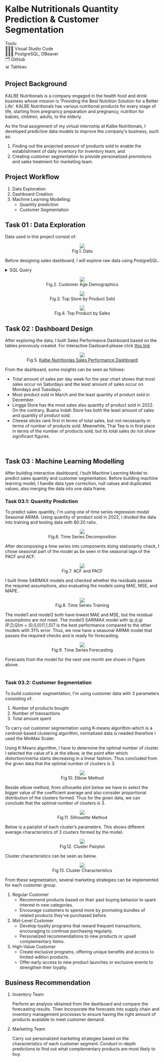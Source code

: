 # Kalbe Nutritionals Quantity Prediction & Customer Segmentation
Tools: <br>
👩🏻‍💻 Visual Studio Code <br>
👩🏻‍💻 PostgreSQL, DBeaver <br>
🗂️ GitHub <br>
📊 Tableau

## Project Background 
KALBE Nutritionals is a company engaged in the health food and drink business whose mission is 'Providing the Best Nutrition Solution for a Better Life'. KALBE Nutritionals has various nutritional products for every stage of life, starting from pregnancy preparation and pregnancy, nutrition for babies, children, adults, to the elderly. 

As the final assignment of my virtual internship at Kalbe Nutritionals, I developed predictive data models to improve the company's business, such as:
1. Finding out the projected amount of products sold to enable the establishment of daily inventory for inventory team, and 
2. Creating customer segmentation to provide personalized promotions and sales treatment for marketing team.

## Project Workflow
1. Data Exploration
2. Dashboard Creation
3. Machine Learning Modelling:
	- Quantity prediction
	- Customer Segmentation

## Task 01 : Data Exploration
Data used in this project consist of:
<p align="center">
  <kbd><img src="assets/datasets.png"> </kbd> <br>
  Fig.1. Data
</p>

Before designing sales dashboard, I will explore raw data using PostgreSQL. 
<details>
  <summary>SQL Query</summary>
  
  ```sql
-- Average customer age based on marital status
select 
	"Marital Status" ,
	round(avg(age)) age_average
from 
	data.customer c 
group by
	"Marital Status" 
;

-- Average customer age based on gender
select 
	gender,
	round(avg(age)) age_average
from 
	data.customer c 
group by
	gender 
;

-- Top store based on the product sold
select 
	s.storename,
	sum(t.qty) total_qty
from
	"data".store s 
	join "data"."transaction" t 
		on s.storeid = t.storeid 
group by 
	s.storename 
order by
	sum(t.qty) desc 
limit 
	1
;

-- Top product based on sales
select 
	p."Product Name",
	sum(t.totalamount) total_amount
from
	"data".product p 
	join "data"."transaction" t 
		on p.productid = t.productid  
group by 
	p."Product Name"  
order by
	sum(t.totalamount) desc 
limit 
	1
;
  ```
</details>


<p align="center">
  <kbd><img src="assets/customer_age.png"> </kbd> <br>
  Fig.2. Customer Age Demographics
</p>

<p align="center">
  <kbd><img src="assets/top_store_by_product_sold.png"> </kbd> <br>
  Fig.3. Top Store by Product Sold
</p>

<p align="center">
  <kbd><img src="assets/top_product_by_sales.png"> </kbd> <br>
  Fig.4. Top Product by Sales
</p>

## Task 02 : Dashboard Design
After exploring the data, I built Sales Performance Dashboard based on the tables previously created. For Interactive Dasboard please click  <a href="https://public.tableau.com/views/KalbeNutritionals-SalesPerformanceDashboard/Dashboard1?:language=en-US&:display_count=n&:origin=viz_share_link">this link</a>

<p align="center">
  <kbd><img src="assets/dashboard_ss.png"> </kbd> <br>
  Fig.5. <a href="https://public.tableau.com/views/KalbeNutritionals-SalesPerformanceDashboard/Dashboard1?:language=en-US&:display_count=n&:origin=viz_share_link">Kalbe Nutritionlas Sales Performance Dashboard</a>
</p>

From the dashboard, some insights can be seen as follows:
- Total amount of sales per day week for the year chart shows that most sales occur on Saturdays and the least amount of sales occur on Mondays and Tuesdays.
- Most product sold in March and the least quantity of product sold in December.
- Lingga Store has the most sales also quantity of product sold in 2022. On the contrary, Buana Indah Store has both the least amount of sales and quantity of product sold.
- Cheese sticks rank first in terms of total sales, but not necessarily in terms of number of products sold.  Meanwhile, Thai Tea is in first place in terms of the number of products sold, but its total sales do not show significant figures.
<br>

## Task 03 : Machine Learning Modelling
After building interactive dashboard, I built Machine Learning Model to predict sales quantity and customer segmentation. Before building machine learning model, I handle data type correction, null values and duplicated values, also merging the data into one data frame.

### Task 03.1: Quantity Prediction
To predict sales quantity, I'm using one of time series regression model Seasonal ARIMA. Using quantity of product sold in 2022, I divided the data into training and testing data with 80:20 ratio. 

<p align="center">
  <kbd><img src="assets/decomposition.png"> </kbd> <br>
  Fig.6. Time Series Decomposition
</p>

After decomposing a time series into components doing stationarity check, I chose seasonal part of the model as be seen in the seasonal lags of the PACF and ACF. 

<p align="center">
  <kbd><img src="assets/acf_pacf.png"> </kbd> <br>
  Fig.7. ACF and PACF
</p>

I built three SARIMAX models and checked whether the residuals passes the required assumptions, also evaluating the models using MAE, MSE, and MAPE.

<p align="center">
  <kbd><img src="assets/time_series_train.png"> </kbd> <br>
  Fig.8. Time Series Training
</p>
The model1 and model2 both have lowest MAE and MSE, but the residual assumptions are not meet. The model3 SARIMAX model with (p,d,q)(P,D,Q)m = (0,0,0)(1,1,0)7 is the best performance compared to the other models with 31% error.
Thus, we now have a seasonal ARIMA model that passes the required checks and is ready for forecasting. 

<p align="center">
  <kbd><img src="assets/time_series_forecast.png"> </kbd> <br>
  Fig.9. Time Series Forecasting
</p>
Forecasts from the model for the next one month are shown in Figure above.
<br><br>

### Task 03.2: Customer Segmentation
To build customer segmentation, I'm using customer data with 3 parameters consisting of:
1. Number of products bought
2. Number of transactions
3. Total amount spent

To carry out customer segmentation using K-means algorithm-which is a centroid-based clustering algorithm, normalized data is needed therefore I used the MinMax Scaler.

Using K-Means algorithm, I have to determine the optimal number of cluster. I selected the value of k at the elbow, ie the point after which distortion/inertia starts decreasing in a linear fashion. Thus concluded from the given data that the optimal number of clusters is 3.

<p align="center">
  <kbd><img src="assets/albow.png"> </kbd> <br>
  Fig.10. Elbow Method
</p>

Beside elbow method, from silhouette plot below we have to select the bigger value of the coefficient average and also consider proportional distribution of the clusters formed. Thus for the given data, we can conclude that the optimal number of clusters is 3.

<p align="center">
  <kbd><img src="assets/silhouette.png"> </kbd> <br>
  Fig.11. Silhouette Method
</p>

Below is a pairplot of each cluster’s parameters. This shows different average characteristics of 3 clusters formed by the model.

<p align="center">
  <kbd><img src="assets/pairplot.png"> </kbd> <br>
  Fig.12. Cluster Pairplot 
</p>

Cluster characteristics can be seen as below.
<p align="center">
  <kbd><img src="assets/cluster.png"> </kbd> <br>
  Fig.13. Cluster Characteristics
</p>

From these segmentation, several marketing strategies can be implemented for each customer group.
1. Regular Customer
	- Recommend products based on their past buying behavior to spark interest in new categories.
	- Encourage customers to spend more by promoting bundles of related products they've purchased before.
2. Mid-Level Customer
	- Develop loyalty programs that reward frequent transactions, encouraging to continue purchasing regularly.
	- Personalized recommendations to new products or upsell complementary items.
3. High-Value Customer
	- Create exclusive programs, offering unique benefits and access to limited-edition products.
	- Offer early access to new product launches or exclusive events to strengthen their loyalty.

## Business Recommendation
1. Inventory Team
	
	Perform an analysis obtained from the dashboard and compare the forecasting results. Then incorporate the forecasts into supply chain and inventory management processes to ensure having the right amount of products available to meet customer demand.
2. Marketing Team

	Carry out personalized marketing strategies based on the characteristics of each customer segment. Conduct in-depth predictions to find out what complementary products are most likely to buy.




